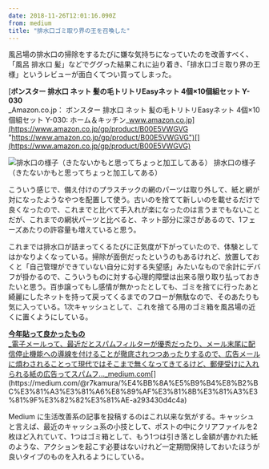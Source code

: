 ```yaml
---
date: 2018-11-26T12:01:16.090Z
from: medium
title: "排水口ゴミ取り界の王を召喚した"
---
```


風呂場の排水口の掃除をするたびに嫌な気持ちになっていたのを改善すべく、「風呂 排水口 髪」などでググった結果これに辿り着き、「排水口ゴミ取り界の王様」というレビューが面白くてつい買ってしまった。

[**ボンスター 排水口 ネット 髪の毛トリトリEasyネット 4個×10個組セット Y-030**  
_Amazon.co.jp： ボンスター 排水口 ネット 髪の毛トリトリEasyネット 4個×10個組セット Y-030: ホーム＆キッチン_www.amazon.co.jp](https://www.amazon.co.jp/gp/product/B00E5VWGVG "https://www.amazon.co.jp/gp/product/B00E5VWGVG")[](https://www.amazon.co.jp/gp/product/B00E5VWGVG)

![排水口の様子（きたないかもと思ってちょっと加工してある）](https://cdn-images-1.medium.com/max/800/1*zLyPjvEiQA_oIxY0qpalUg.png)
排水口の様子（きたないかもと思ってちょっと加工してある）

こういう感じで、備え付けのプラスチックの網のパーツは取り外して、紙と網が対になったようなやつを配置して使う。古いのを捨てて新しいのを載せるだけで良くなったので、これまでと比べて手入れが楽になったのは言うまでもないことだが、これまでの網状パーツと比べると、ネット部分に深さがあるので、1フェーズあたりの許容量も増えていると思う。

これまでは排水口が詰まってくるたびに正気度が下がっていたので、体験としてはかなりよくなっている。掃除が面倒だったというのもあるけれど、放置しておくと「自己管理ができていない自分に対する失望感」みたいなもので余計にデバフが掛かるので、こういうものに対する心理的障壁は出来る限り取り払っておきたいと思う。百歩譲ってもし感情が無かったとしても、ゴミを捨てに行ったあと綺麗にしたネットを持って戻ってくるまでのフローが無駄なので、そのあたりも気に入っている。1次キャッシュとして、これを捨てる用のゴミ箱を風呂場の近くに置くようにしている。

[**今年貼って良かったもの**  
_電子メールって、最近だとスパムフィルターが優秀だったり、メール末尾に配信停止機能への導線を付けることが徹底されつつあったりするので、広告メールに煩わされることって現代ではそこまで無くなってきてるけど、郵便受けに入れられる紙の広告ってスパムフ…_medium.com](https://medium.com/@r7kamura/%E4%BB%8A%E5%B9%B4%E8%B2%BC%E3%81%A3%E3%81%A6%E8%89%AF%E3%81%8B%E3%81%A3%E3%81%9F%E3%82%82%E3%81%AE-a293430d4c4a "https://medium.com/@r7kamura/%E4%BB%8A%E5%B9%B4%E8%B2%BC%E3%81%A3%E3%81%A6%E8%89%AF%E3%81%8B%E3%81%A3%E3%81%9F%E3%82%82%E3%81%AE-a293430d4c4a")[](https://medium.com/@r7kamura/%E4%BB%8A%E5%B9%B4%E8%B2%BC%E3%81%A3%E3%81%A6%E8%89%AF%E3%81%8B%E3%81%A3%E3%81%9F%E3%82%82%E3%81%AE-a293430d4c4a)

Medium に生活改善系の記事を投稿するのはこれ以来な気がする。キャッシュと言えば、最近のキャッシュ系の小技として、ポストの中にクリアファイルを2枚ほど入れていて、1つはゴミ箱として、もう1つは引き落とし金額が書かれた紙のような、アクションを起こす必要はないけれど一定期間保持しておいたほうが良いタイプのものを入れるようにしている。
